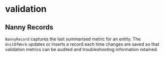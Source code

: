 # validation

## Nanny Records

`NannyRecord` captures the last summarised metric for an entity. The `UnitOfWork`
updates or inserts a record each time changes are saved so that validation
metrics can be audited and troubleshooting information retained.


